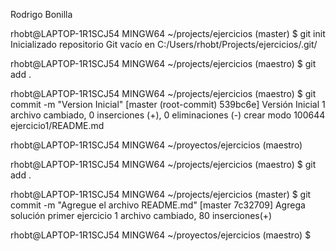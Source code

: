 Rodrigo Bonilla

rhobt@LAPTOP-1R1SCJ54 MINGW64 ~/projects/ejercicios (master) $ git init Inicializado repositorio Git vacío en C:/Users/rhobt/Projects/ejercicios/.git/

rhobt@LAPTOP-1R1SCJ54 MINGW64 ~/projects/ejercicios (maestro) $ git add .

rhobt@LAPTOP-1R1SCJ54 MINGW64 ~/projects/ejercicios (maestro) $ git commit -m "Version Inicial" [master (root-commit) 539bc6e] Versión Inicial 1 archivo cambiado, 0 inserciones (+), 0 eliminaciones (-) crear modo 100644 ejercicio1/README.md

rhobt@LAPTOP-1R1SCJ54 MINGW64 ~/proyectos/ejercicios (maestro)

rhobt@LAPTOP-1R1SCJ54 MINGW64 ~/projects/ejercicios (maestro) $ git add .

rhobt@LAPTOP-1R1SCJ54 MINGW64 ~/projects/ejercicios (master) $ git commit -m "Agregue el archivo README.md" [master 7c32709] Agrega solución primer ejercicio 1 archivo cambiado, 80 inserciones(+)

rhobt@LAPTOP-1R1SCJ54 MINGW64 ~/proyectos/ejercicios (maestro) $
